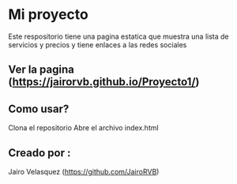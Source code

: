 # Mi proyecto

Este respositorio tiene una pagina estatica que muestra una lista de servicios y precios y tiene enlaces a las redes sociales

## Ver la pagina (https://jairorvb.github.io/Proyecto1/)

## Como usar?

Clona el repositorio
Abre el archivo index.html


## Creado por :
Jairo Velasquez  (https://github.com/JairoRVB)
